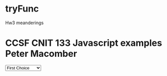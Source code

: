 # tryFunc
Hw3 meanderings
<!DOCTYPE html> 
<html lang=en>
	
<head>
  <h1>
    CCSF CNIT 133 Javascript examples Peter Macomber
  </h1>
	<form>
	<select name="testPulldown" onchange="alert('You changed me');">
	<option value="1">First Choice</option>
	<option value="2">Second Choice</option>
	<option value="3">Third Choice</option>
	</select>
	</form>
<script>
</script>
		
</head>
<body>

</body>
</html>
